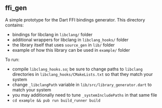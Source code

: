 ## ffi_gen

A simple prototype for the Dart FFI bindings generator.
This directory contains:
- bindings for libclang in `libclang/` folder
- additional wrappers for libclang in `libclang_hooks/` folder
- the library itself that uses `source_gen` in `lib/` folder
- example of how this library can be used in `example/` folder

To run:
- compile `libclang_hooks.so`; be sure to change paths to `libclang` directories in `libclang_hooks/CMakeLists.txt` so that they match your system
- change `_libclangPath` variable in `lib/src/library_generator.dart` to match your system
- you may additionally need to tune `_systemIncludePaths` in that same file
- `cd example && pub run build_runner build`
